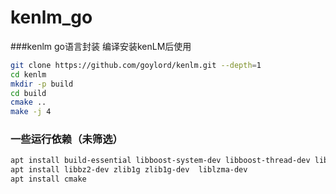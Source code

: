 # kenlm_go
###kenlm go语言封装
编译安装kenLM后使用

```bash
git clone https://github.com/goylord/kenlm.git --depth=1
cd kenlm
mkdir -p build
cd build
cmake ..
make -j 4
```

### 一些运行依赖（未筛选）
```bash
apt install build-essential libboost-system-dev libboost-thread-dev libboost-program-options-dev libboost-test-dev
apt install libbz2-dev zlib1g zlib1g-dev  liblzma-dev
apt install cmake
```